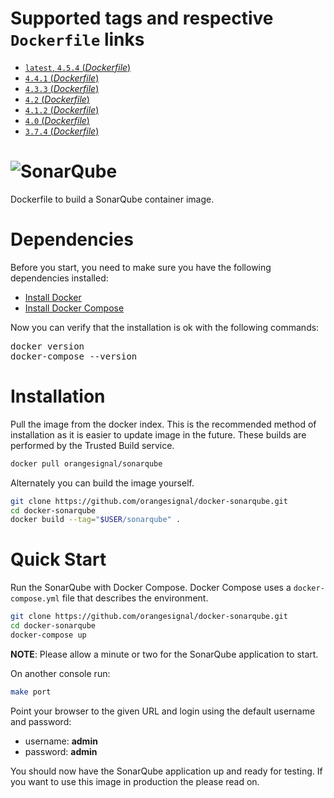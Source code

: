 # Supported tags and respective `Dockerfile` links

-	[`latest`, `4.5.4` (*Dockerfile*)](https://github.com/orangesignal/docker-sonarqube/blob/master/4.5/Dockerfile)
-	[`4.4.1` (*Dockerfile*)](https://github.com/orangesignal/docker-sonarqube/blob/master/4.4/Dockerfile)
-	[`4.3.3` (*Dockerfile*)](https://github.com/orangesignal/docker-sonarqube/blob/master/4.3/Dockerfile)
-	[`4.2` (*Dockerfile*)](https://github.com/orangesignal/docker-sonarqube/blob/master/4.2/Dockerfile)
-	[`4.1.2` (*Dockerfile*)](https://github.com/orangesignal/docker-sonarqube/blob/master/4.1/Dockerfile)
-	[`4.0` (*Dockerfile*)](https://github.com/orangesignal/docker-sonarqube/blob/master/4.0/Dockerfile)
-	[`3.7.4` (*Dockerfile*)](https://github.com/orangesignal/docker-sonarqube/blob/master/3.7/Dockerfile)

# ![SonarQube](http://www.sonarqube.org/wp-content/themes/sonarsource.org/images/sonar.png)

Dockerfile to build a SonarQube container image.

# Dependencies

Before you start, you need to make sure you have the following dependencies installed:

* [Install Docker](http://docs.docker.com/installation/)
* [Install Docker Compose](http://docs.docker.com/compose/install/)

Now you can verify that the installation is ok with the following commands:

<pre>
docker version
docker-compose --version
</pre>

# Installation

Pull the image from the docker index. This is the recommended method of installation as it is easier to update image in the future. These builds are performed by the Trusted Build service.

```bash
docker pull orangesignal/sonarqube
```

Alternately you can build the image yourself.

```bash
git clone https://github.com/orangesignal/docker-sonarqube.git
cd docker-sonarqube
docker build --tag="$USER/sonarqube" .
```

# Quick Start

Run the SonarQube with Docker Compose. Docker Compose uses a `docker-compose.yml` file that describes the environment.

```bash
git clone https://github.com/orangesignal/docker-sonarqube.git
cd docker-sonarqube
docker-compose up
```

**NOTE**: Please allow a minute or two for the SonarQube application to start.

On another console run:

```bash
make port
```

Point your browser to the given URL and login using the default username and password:

* username: **admin**
* password: **admin**

You should now have the SonarQube application up and ready for testing. If you want to use this image in production the please read on.